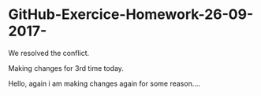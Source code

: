 # GitHub-Exercice-Homework-26-09-2017-
We resolved the conflict.

Making changes for 3rd time today.


Hello, again i am making changes again for some reason....

